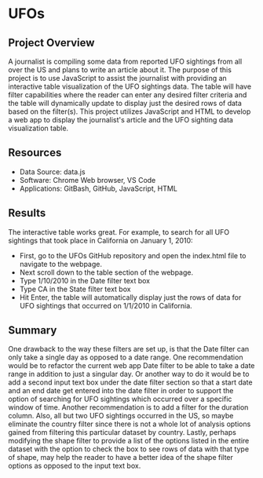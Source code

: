 # UFOs

## Project Overview
A journalist is compiling some data from reported UFO sightings from all over the US and plans to write an article about it.  The purpose of this project is to use JavaScript to assist the journalist with providing an interactive table visualization of the UFO sightings data.  The table will have filter capabilities where the reader can enter any desired filter criteria and the table will dynamically update to display just the desired rows of data based on the filter(s).  This project utilizes JavaScript and HTML to develop a web app to display the journalist's article and the UFO sighting data visualization table.

## Resources
- Data Source: data.js
- Software: Chrome Web browser, VS Code
- Applications: GitBash, GitHub, JavaScript, HTML

## Results
The interactive table works great.  For example, to search for all UFO sightings that took place in California on January 1, 2010:
- First, go to the UFOs GitHub repository and open the index.html file to navigate to the webpage.
- Next scroll down to the table section of the webpage.
- Type 1/10/2010 in the Date filter text box
- Type CA in the State filter text box
- Hit Enter, the table will automatically display just the rows of data for UFO sightings that occurred on 1/1/2010 in California.

## Summary
One drawback to the way these filters are set up, is that the Date filter can only take a single day as opposed to a date range. One recommendation would be to refactor the current web app Date filter to be able to take a date range in addition to just a singular day.  Or another way to do it would be to add a second input text box under the date filter section so that a start date and an end date get entered into the date filter in order to support the option of searching for UFO sightings which occurred over a specific window of time.  Another recommendation is to add a filter for the duration column.  Also, all but two UFO sightings occurred in the US, so maybe eliminate the country filter since there is not a whole lot of analysis options gained from filtering this particular dataset by country. Lastly, perhaps modifying the shape filter to provide a list of the options listed in the entire dataset with the option to check the box to see rows of data with that type of shape, may help the reader to have a better idea of the shape filter options as opposed to the input text box.
